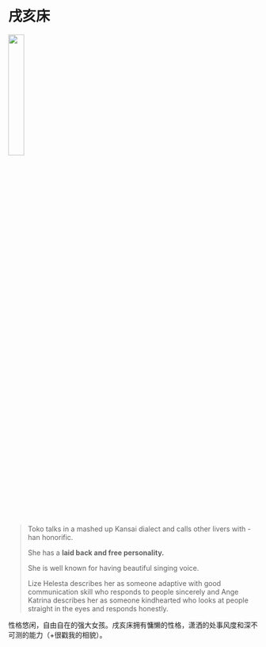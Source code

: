 
# 戌亥床
<img src="https://pic.imgdb.cn/item/62cdff4bf54cd3f93741c01a.jpg" width=25% />


>Toko talks in a mashed up Kansai dialect and calls other livers with -han honorific. 
>
>She has a **laid back and free personality.** 
>
>She is well known for having beautiful singing voice. 
>
>Lize Helesta describes her as someone adaptive with good communication skill who responds to people sincerely and Ange Katrina describes her as someone kindhearted who looks at people straight in the eyes and responds honestly.

性格悠闲，自由自在的强大女孩。戌亥床拥有慵懒的性格，潇洒的处事风度和深不可测的能力（+很戳我的相貌）。